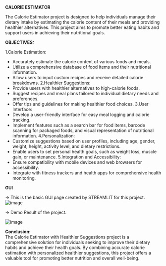 **CALORIE ESTIMATOR**

The Calorie Estimator project is designed to help individuals manage their dietary intake by estimating the calorie content of their meals and providing healthier alternatives. This project aims to promote better eating habits and support users in achieving their nutritional goals.

**OBJECTIVES:**

1.Calorie Estimation:
  - Accurately estimate the calorie content of various foods and meals.
  - Utilize a comprehensive database of food items and their nutritional information.
  - Allow users to input custom recipes and receive detailed calorie breakdowns.
2.Healthier Suggestions:
  - Provide users with healthier alternatives to high-calorie foods.
  - Suggest recipes and meal plans tailored to individual dietary needs and preferences.
  - Offer tips and guidelines for making healthier food choices.
3.User Interface:
  - Develop a user-friendly interface for easy meal logging and calorie tracking.
  - Implement features such as a search bar for food items, barcode scanning for packaged foods, and visual representation of nutritional information.
4.Personalization:
  - Customize suggestions based on user profiles, including age, gender, weight, height, activity level, and dietary restrictions.
  - Enable users to set personal health goals, such as weight loss, muscle gain, or maintenance.
5.Integration and Accessibility:
  - Ensure compatibility with mobile devices and web browsers for accessibility.
  - Integrate with fitness trackers and health apps for comprehensive health monitoring.

**GUI**

-> This is the basic GUI page created by STREAMLIT for this project.
![image](https://github.com/2shrey2/Calorie_Estimator/assets/141413079/31c5d468-394a-4cff-ba58-6cf7d269d969)

-> Demo Result of the project.

![image](https://github.com/2shrey2/Calorie_Estimator/assets/141413079/8f38adf9-965c-4a73-870b-850883eed667)

**Conclusion:**  
The Calorie Estimator with Healthier Suggestions project is a comprehensive solution for individuals seeking to improve their dietary habits and achieve their health goals. By combining accurate calorie estimation with personalized healthier suggestions, this project offers a valuable tool for promoting better nutrition and overall well-being.
